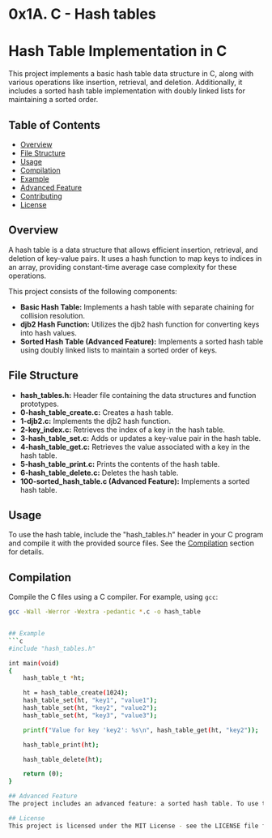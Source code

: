# 0x1A. C - Hash tables
# Hash Table Implementation in C

This project implements a basic hash table data structure in C, along with various operations like insertion, retrieval, and deletion. Additionally, it includes a sorted hash table implementation with doubly linked lists for maintaining a sorted order.

## Table of Contents

- [Overview](#overview)
- [File Structure](#file-structure)
- [Usage](#usage)
- [Compilation](#compilation)
- [Example](#example)
- [Advanced Feature](#advanced-feature)
- [Contributing](#contributing)
- [License](#license)

## Overview

A hash table is a data structure that allows efficient insertion, retrieval, and deletion of key-value pairs. It uses a hash function to map keys to indices in an array, providing constant-time average case complexity for these operations.

This project consists of the following components:
- **Basic Hash Table:** Implements a hash table with separate chaining for collision resolution.
- **djb2 Hash Function:** Utilizes the djb2 hash function for converting keys into hash values.
- **Sorted Hash Table (Advanced Feature):** Implements a sorted hash table using doubly linked lists to maintain a sorted order of keys.

## File Structure

- **hash_tables.h:** Header file containing the data structures and function prototypes.
- **0-hash_table_create.c:** Creates a hash table.
- **1-djb2.c:** Implements the djb2 hash function.
- **2-key_index.c:** Retrieves the index of a key in the hash table.
- **3-hash_table_set.c:** Adds or updates a key-value pair in the hash table.
- **4-hash_table_get.c:** Retrieves the value associated with a key in the hash table.
- **5-hash_table_print.c:** Prints the contents of the hash table.
- **6-hash_table_delete.c:** Deletes the hash table.
- **100-sorted_hash_table.c (Advanced Feature):** Implements a sorted hash table.

## Usage

To use the hash table, include the "hash_tables.h" header in your C program and compile it with the provided source files. See the [Compilation](#compilation) section for details.

## Compilation

Compile the C files using a C compiler. For example, using `gcc`:

```bash
gcc -Wall -Werror -Wextra -pedantic *.c -o hash_table


## Example
```c
#include "hash_tables.h"

int main(void)
{
    hash_table_t *ht;

    ht = hash_table_create(1024);
    hash_table_set(ht, "key1", "value1");
    hash_table_set(ht, "key2", "value2");
    hash_table_set(ht, "key3", "value3");

    printf("Value for key 'key2': %s\n", hash_table_get(ht, "key2"));

    hash_table_print(ht);

    hash_table_delete(ht);

    return (0);
}

## Advanced Feature
The project includes an advanced feature: a sorted hash table. To use this feature, include the "hash_tables.h" header and compile the provided source files, including "100-sorted_hash_table.c".

## License
This project is licensed under the MIT License - see the LICENSE file for details.